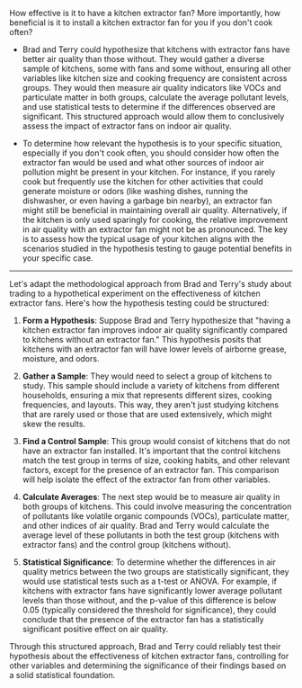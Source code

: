 
How effective is it to have a kitchen extractor fan? More importantly, how beneficial is it to install a kitchen extractor fan for you if you don't cook often? 

- Brad and Terry could hypothesize that kitchens with extractor fans have better air quality than those without. They would gather a diverse sample of kitchens, some with fans and some without, ensuring all other variables like kitchen size and cooking frequency are consistent across groups. They would then measure air quality indicators like VOCs and particulate matter in both groups, calculate the average pollutant levels, and use statistical tests to determine if the differences observed are significant. This structured approach would allow them to conclusively assess the impact of extractor fans on indoor air quality.

- To determine how relevant the hypothesis is to your specific situation, especially if you don't cook often, you should consider how often the extractor fan would be used and what other sources of indoor air pollution might be present in your kitchen. For instance, if you rarely cook but frequently use the kitchen for other activities that could generate moisture or odors (like washing dishes, running the dishwasher, or even having a garbage bin nearby), an extractor fan might still be beneficial in maintaining overall air quality. Alternatively, if the kitchen is only used sparingly for cooking, the relative improvement in air quality with an extractor fan might not be as pronounced. The key is to assess how the typical usage of your kitchen aligns with the scenarios studied in the hypothesis testing to gauge potential benefits in your specific case.

----

Let's adapt the methodological approach from Brad and Terry's study about trading to a hypothetical experiment on the effectiveness of kitchen extractor fans. Here's how the hypothesis testing could be structured:

1. **Form a Hypothesis**: Suppose Brad and Terry hypothesize that "having a kitchen extractor fan improves indoor air quality significantly compared to kitchens without an extractor fan." This hypothesis posits that kitchens with an extractor fan will have lower levels of airborne grease, moisture, and odors.
    
2. **Gather a Sample**: They would need to select a group of kitchens to study. This sample should include a variety of kitchens from different households, ensuring a mix that represents different sizes, cooking frequencies, and layouts. This way, they aren't just studying kitchens that are rarely used or those that are used extensively, which might skew the results.
    
3. **Find a Control Sample**: This group would consist of kitchens that do not have an extractor fan installed. It's important that the control kitchens match the test group in terms of size, cooking habits, and other relevant factors, except for the presence of an extractor fan. This comparison will help isolate the effect of the extractor fan from other variables.
    
4. **Calculate Averages**: The next step would be to measure air quality in both groups of kitchens. This could involve measuring the concentration of pollutants like volatile organic compounds (VOCs), particulate matter, and other indices of air quality. Brad and Terry would calculate the average level of these pollutants in both the test group (kitchens with extractor fans) and the control group (kitchens without).
    
5. **Statistical Significance**: To determine whether the differences in air quality metrics between the two groups are statistically significant, they would use statistical tests such as a t-test or ANOVA. For example, if kitchens with extractor fans have significantly lower average pollutant levels than those without, and the p-value of this difference is below 0.05 (typically considered the threshold for significance), they could conclude that the presence of the extractor fan has a statistically significant positive effect on air quality.
    

Through this structured approach, Brad and Terry could reliably test their hypothesis about the effectiveness of kitchen extractor fans, controlling for other variables and determining the significance of their findings based on a solid statistical foundation.
